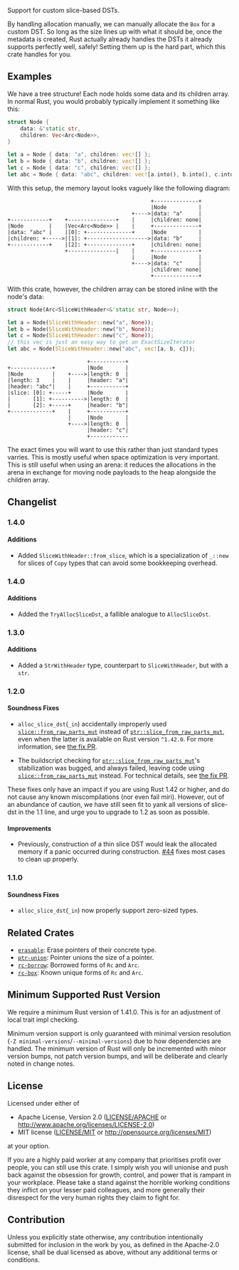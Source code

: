 Support for custom slice-based DSTs.

By handling allocation manually, we can manually allocate the `Box` for a custom DST.
So long as the size lines up with what it should be, once the metadata is created,
Rust actually already handles the DSTs it already supports perfectly well, safely!
Setting them up is the hard part, which this crate handles for you.

## Examples

We have a tree structure! Each node holds some data and its children array.
In normal Rust, you would probably typically implement it something like this:

```rust
struct Node {
    data: &'static str,
    children: Vec<Arc<Node>>,
}

let a = Node { data: "a", children: vec![] };
let b = Node { data: "b", children: vec![] };
let c = Node { data: "c", children: vec![] };
let abc = Node { data: "abc", children: vec![a.into(), b.into(), c.into()] };
```

With this setup, the memory layout looks vaguely like the following diagram:

```text
                                             +--------------+
                                             |Node          |
                                       +---->|data: "a"     |
+------------+    +---------------+    |     |children: none|
|Node        |    |Vec<Arc<Node>> |    |     +--------------+
|data: "abc" |    |[0]: +--------------+     |Node          |
|children: +----->|[1]: +------------------->|data: "b"     |
+------------+    |[2]: +--------------+     |children: none|
                  +---------------|    |     +--------------+
                                       |     |Node          |
                                       +---->|data: "c"     |
                                             |children: none|
                                             +--------------+
```

With this crate, however, the children array can be stored inline with the node's data:

```rust
struct Node(Arc<SliceWithHeader<&'static str, Node>>);

let a = Node(SliceWithHeader::new("a", None));
let b = Node(SliceWithHeader::new("b", None));
let c = Node(SliceWithHeader::new("c", None));
// this vec is just an easy way to get an ExactSizeIterator
let abc = Node(SliceWithHeader::new("abc", vec![a, b, c]));
```

```text
                         +-----------+
+-------------+          |Node       |
|Node         |    +---->|length: 0  |
|length: 3    |    |     |header: "a"|
|header: "abc"|    |     +-----------+
|slice: [0]: +-----+     |Node       |
|       [1]: +---------->|length: 0  |
|       [2]: +-----+     |header: "b"|
+-------------+    |     +-----------+
                   |     |Node       |
                   +---->|length: 0  |
                         |header: "c"|
                         +------------
```

The exact times you will want to use this rather than just standard types varries.
This is mostly useful when space optimization is very important.
This is still useful when using an arena: it reduces the allocations in the arena
in exchange for moving node payloads to the heap alongside the children array.

## Changelist

### 1.4.0
#### Additions

- Added `SliceWithHeader::from_slice`, which is a specialization of `_::new`
  for slices of `Copy` types that can avoid some bookkeeping overhead.

### 1.4.0
#### Additions

- Added the `TryAllocSliceDst`, a fallible analogue to `AllocSliceDst`.

### 1.3.0
#### Additions

- Added a `StrWithHeader` type, counterpart to `SliceWithHeader`, but with a `str`.

### 1.2.0
#### Soundness Fixes
- `alloc_slice_dst`(`_in`) accidentally improperly used [`slice::from_raw_parts_mut`]
  instead of [`ptr::slice_from_raw_parts_mut`], even when the latter is available on
  Rust version `^1.42.0`. For more information, see [the fix PR][#45].

- The buildscript checking for [`ptr::slice_from_raw_parts_mut`]'s stabilization was
  bugged, and always failed, leaving code using [`slice::from_raw_parts_mut`] instead.
  For technical details, see [the fix PR][#47].

These fixes only have an impact if you are using Rust 1.42 or higher, and do not
cause any known miscompilations (nor even fail miri). However, out of an
abundance of caution, we have still seen fit to yank all versions of slice-dst
in the 1.1 line, and urge you to upgrade to 1.2 as soon as possible.

  [`slice::from_raw_parts_mut`]: <https://doc.rust-lang.org/std/slice/fn.from_raw_parts_mut.html>
  [`ptr::slice_from_raw_parts_mut`]: <https://doc.rust-lang.org/std/ptr/fn.slice_from_raw_parts_mut.html>
  [#45]: <https://github.com/CAD97/pointer-utils/pull/45>
  [#47]: <https://github.com/CAD97/pointer-utils/pull/47>

#### Improvements
- Previously, construction of a thin slice DST would leak the allocated memory if
  a panic occurred during construction. [#44] fixes most cases to clean up properly.

  [#44]: <https://github.com/CAD97/pointer-utils/pull/44>

### 1.1.0
#### Soundness Fixes
- `alloc_slice_dst`(`_in`) now properly support zero-sized types.

## Related Crates

- [`erasable`](https://lib.rs/crates/erasable): Erase pointers of their concrete type.
- [`ptr-union`](https://lib.rs/crates/ptr-union): Pointer unions the size of a pointer.
- [`rc-borrow`](https://lib.rs/crates/rc-borrow): Borrowed forms of `Rc` and `Arc`.
- [`rc-box`](https://lib.rs/crates/rc-box): Known unique forms of `Rc` and `Arc`.

## Minimum Supported Rust Version

We require a minimum Rust version of 1.41.0.
This is for an adjustment of local trait impl checking.

Minimum version support is only guaranteed with minimal version resolution
(`-Z minimal-versions`/`--minimal-versions`) due to how dependencies are handled.
The minimum version of Rust will only be incremented with minor version bumps,
not patch version bumps, and will be deliberate and clearly noted in change notes.

## License

Licensed under either of

 * Apache License, Version 2.0
   ([LICENSE/APACHE](../../LICENSE/APACHE) or http://www.apache.org/licenses/LICENSE-2.0)
 * MIT license
   ([LICENSE/MIT](../../LICENSE/MIT) or http://opensource.org/licenses/MIT)

at your option.

If you are a highly paid worker at any company that prioritises profit over
people, you can still use this crate. I simply wish you will unionise and push
back against the obsession for growth, control, and power that is rampant in
your workplace. Please take a stand against the horrible working conditions
they inflict on your lesser paid colleagues, and more generally their
disrespect for the very human rights they claim to fight for.

## Contribution

Unless you explicitly state otherwise, any contribution intentionally submitted
for inclusion in the work by you, as defined in the Apache-2.0 license, shall be
dual licensed as above, without any additional terms or conditions.

